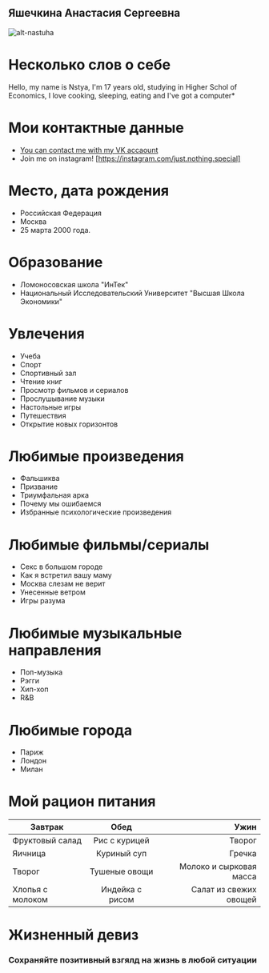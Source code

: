 ## Яшечкина Анастасия Сергеевна
![alt-nastuha](https://pp.userapi.com/c840139/v840139091/632c8/EwpfFm8gTps.jpg)

Несколько слов о себе
=================
Hello, my name is Nstya, I'm 17 years old, studying in Higher Schol of Economics, I love cooking, sleeping, eating and I've got a computer*

Мои контактные данные
================
* [You can contact me with my VK accaount](https://vk.com/yashechkina_n)
* Join me on instagram! [https://instagram.com/just.nothing.special]

Место, дата рождения 
===================
- Российская Федерация 
- Москва
- 25 марта 2000 года.

Образование 
===========
* Ломоносовская школа "ИнТек"
* Национальный Исследовательский Университет "Высшая Школа Экономики"

Увлечения  
==============
* Учеба 
* Спорт
* Спортивный зал
* Чтение книг
* Просмотр фильмов и сериалов
* Прослушывание музыки 
* Настольные игры 
* Путешествия 
* Открытие новых горизонтов

Любимые произведения 
=============
* Фальшиква 
* Призвание
* Триумфальная арка
* Почему мы ошибаемся
* Избранные психологические произведения

Любимые фильмы/сериалы
============
* Секс в большом городе
* Как я встретил вашу маму
* Москва слезам не верит
* Унесенные ветром
* Игры разума

Любимые музыкальные направления
=============
* Поп-музыка
* Рэгги
* Хип-хоп
* R&B

Любимые города
=================
* Париж
* Лондон
* Милан

Мой рацион питания
==============
Завтрак|Обед|Ужин
---|:---:|---:
Фруктовый салад|Рис с курицей|Творог
Яичница|Куриный суп|Гречка
Творог|Тушеные овощи|Молоко и сырковая масса
Хлопья с молоком|Индейка с рисом|Салат из свежих овощей

Жизненный девиз
================
### Сохраняйте позитивный взгялд на жизнь в любой ситуации

